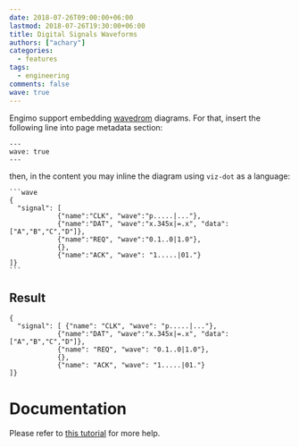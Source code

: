 ```yaml
---
date: 2018-07-26T09:00:00+06:00
lastmod: 2018-07-26T19:30:00+06:00
title: Digital Signals Waveforms
authors: ["achary"]
categories:
  - features
tags:
  - engineering
comments: false
wave: true
---
```


Engimo support embedding [wavedrom][] diagrams.
For that, insert the following line into page metadata section:


```
---
wave: true
---
```

then, in the content you may inline the diagram using `viz-dot` as a language:

````
```wave
{ 
  "signal": [ 
            {"name":"CLK", "wave":"p.....|..."},
            {"name":"DAT", "wave":"x.345x|=.x", "data":["A","B","C","D"]},
            {"name":"REQ", "wave":"0.1..0|1.0"},
            {},
            {"name":"ACK", "wave": "1.....|01."}
]}
```
````

## Result

```wave
{ 
  "signal": [ {"name": "CLK", "wave": "p.....|..."},
            {"name":"DAT", "wave":"x.345x|=.x", "data":["A","B","C","D"]},
            {"name": "REQ", "wave": "0.1..0|1.0"},
            {},
            {"name": "ACK", "wave": "1.....|01."}
]}
```

# Documentation
Please refer to [this tutorial](https://wavedrom.com/tutorial.html) for more help.

[wavedrom]: https://wavedrom.com/